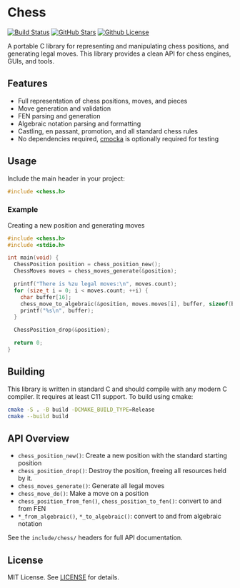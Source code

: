 # Chess

[![Build Status](https://img.shields.io/github/actions/workflow/status/TarekSaeed0/chess/cmake-multi-platform.yml)](https://github.com/TarekSaeed0/chess/actions?query=workflow%3A%22%22CMake%20on%20multiple%20platforms%22%22%20%20)
[![GitHub Stars](https://img.shields.io/github/stars/TarekSaeed0/chess?style=flat&label=stars)](https://github.com/TarekSaeed0/chess/stargazers)
[![Github License](https://img.shields.io/github/license/TarekSaeed0/chess)](LICENSE)

A portable C library for representing and manipulating chess positions, and generating legal moves. This library provides a clean API for chess engines, GUIs, and tools.

## Features

- Full representation of chess positions, moves, and pieces
- Move generation and validation
- FEN parsing and generation
- Algebraic notation parsing and formatting
- Castling, en passant, promotion, and all standard chess rules
- No dependencies required, [cmocka](https://gitlab.com/cmocka/cmocka) is optionally required for testing

## Usage

Include the main header in your project:

```c
#include <chess.h>
```

### Example

Creating a new position and generating moves

```c
#include <chess.h>
#include <stdio.h>

int main(void) {
  ChessPosition position = chess_position_new();
  ChessMoves moves = chess_moves_generate(&position);

  printf("There is %zu legal moves:\n", moves.count);
  for (size_t i = 0; i < moves.count; ++i) {
    char buffer[16];
    chess_move_to_algebraic(&position, moves.moves[i], buffer, sizeof(buffer));
    printf("%s\n", buffer);
  }

  ChessPosition_drop(&position);

  return 0;
}
```

## Building

This library is written in standard C and should compile with any modern C compiler. It requires at least C11 support. To build using cmake:

```sh
cmake -S . -B build -DCMAKE_BUILD_TYPE=Release
cmake --build build
```

## API Overview

- `chess_position_new()`: Create a new position with the standard starting position
- `chess_position_drop()`: Destroy the position, freeing all resources held by it.
- `chess_moves_generate()`: Generate all legal moves
- `chess_move_do()`: Make a move on a position
- `chess_position_from_fen()`, `chess_position_to_fen()`: convert to and from FEN
- `*_from_algebraic()`, `*_to_algebraic()`: convert to and from algebraic notation

See the `include/chess/` headers for full API documentation.

## License

MIT License. See [LICENSE](LICENSE) for details.
